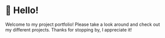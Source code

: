 # 👋 Hello!

Welcome to my project portfolio! 
Please take a look around and check out my different projects.
Thanks for stopping by, I appreciate it!
